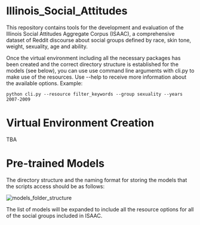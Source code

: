 # Illinois_Social_Attitudes
This repository contains tools for the development and evaluation of the Illinois Social Attitudes Aggregate Corpus (ISAAC), a comprehensive dataset of Reddit discourse about social groups defined by race, skin tone, weight, sexuality, age and ability.

Once the virtual environment including all the necessary packages has been created and the correct directory structure is established for the models (see below), you can use use command line arguments with cli.py to make use of the resources. Use --help to receive more information about the available options. Example:
```
python cli.py --resource filter_keywords --group sexuality --years 2007-2009
```

# Virtual Environment Creation
TBA
# Pre-trained Models
The directory structure and the naming format for storing the models that the scripts access should be as follows:

![models_folder_structure](https://github.com/user-attachments/assets/294de346-145e-4548-bc02-86569b8d8093)

The list of models will be expanded to include all the resource options for all of the social groups included in ISAAC. 
